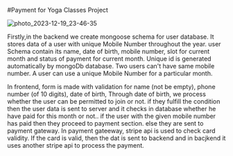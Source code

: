 #Payment for Yoga Classes Project

![photo_2023-12-19_23-46-35](https://github.com/akashkr2331/yoga-classes/assets/84612937/e18ad13c-1376-4f92-898f-2ee42be0befc)


Firstly,in the backend we create mongoose schema for user database. 
It stores data of a user with unique Mobile Number throughout the year.
user Schema contain its name, date of birth, mobile number, slot for current month and status of payment for current month. Unique id is generated automatically by mongoDb database.
Two users can't have same mobile number. A user can use a unique Mobile Number for a particular month.

In frontend, form is made with validation for name (not be empty), phone number (of 10 digits), date of birth, Through date of birth, we process whether the user can be permitted to join or not.
if they fulfill the condition then the user data is sent to server and it checks in database whether he have paid for this month or not.. if the user with the given mobile number has paid then they proceed to payment section.
else they are sent to payment gateway.
In payment gateeway, stripe api is used to check card validity. If the card is valid, then the dat is sent to backend and in bacjkend it uses another stripe api to process the payment. 

